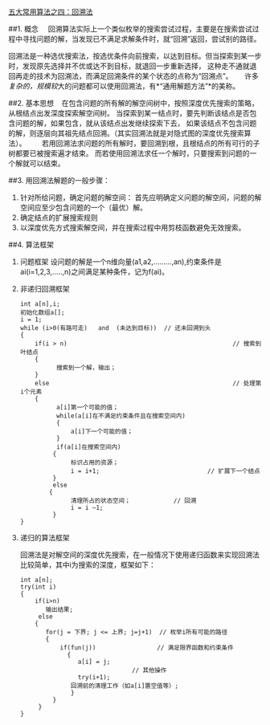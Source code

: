 ﻿[五大常用算法之四：回溯法](http://www.cnblogs.com/steven_oyj/archive/2010/05/22/1741376.html)


##1. 概念
   
回溯算法实际上一个类似枚举的搜索尝试过程，主要是在搜索尝试过程中寻找问题的解，当发现已不满足求解条件时，就“回溯”返回，尝试别的路径。

回溯法是一种选优搜索法，按选优条件向前搜索，以达到目标。但当探索到某一步时，发现原先选择并不优或达不到目标，就退回一步重新选择，
这种走不通就退回再走的技术为回溯法，而满足回溯条件的某个状态的点称为“回溯点”。
     
许多*复杂的，规模较*大的问题都可以使用回溯法，有*“通用解题方法”*的美称。


##2. 基本思想
   
在包含问题的所有解的解空间树中，按照深度优先搜索的策略，从根结点出发深度探索解空间树。
当探索到某一结点时，要先判断该结点是否包含问题的解，如果包含，就从该结点出发继续探索下去，
如果该结点不包含问题的解，则逐层向其祖先结点回溯。（其实回溯法就是对隐式图的深度优先搜索算法）。
       
若用回溯法求问题的所有解时，要回溯到根，且根结点的所有可行的子树都要已被搜索遍才结束。
而若使用回溯法求任一个解时，只要搜索到问题的一个解就可以结束。

##3. 用回溯法解题的一般步骤：

1. 针对所给问题，确定问题的解空间：
    首先应明确定义问题的解空间，问题的解空间应至少包含问题的一个（最优）解。
2. 确定结点的扩展搜索规则
3. 以深度优先方式搜索解空间，并在搜索过程中用剪枝函数避免无效搜索。 

##4. 算法框架

1. 问题框架
    设问题的解是一个n维向量(a1,a2,………,an),约束条件是ai(i=1,2,3,…..,n)之间满足某种条件，记为f(ai)。

2. 非递归回溯框架

    ```
    int a[n],i;
    初始化数组a[];
    i = 1;
    while (i>0(有路可走)   and  (未达到目标))  // 还未回溯到头
    {
        if(i > n)                                              // 搜索到叶结点
        {   
              搜索到一个解，输出；
        }
        else                                                   // 处理第i个元素
        { 
              a[i]第一个可能的值；
              while(a[i]在不满足约束条件且在搜索空间内)
              {
                  a[i]下一个可能的值；
              }
              if(a[i]在搜索空间内)
             {
                  标识占用的资源；
                  i = i+1;                              // 扩展下一个结点
             }
             else 
            {
                  清理所占的状态空间；            // 回溯
                  i = i –1; 
             }
    }
    ```

3. 递归的算法框架

    回溯法是对解空间的深度优先搜索，在一般情况下使用递归函数来实现回溯法比较简单，其中i为搜索的深度，框架如下：
    
    ```
    int a[n];
    try(int i)
    {
        if(i>n)
           输出结果;
         else
        {
           for(j = 下界; j <= 上界; j=j+1)  // 枚举i所有可能的路径
           {
               if(fun(j))                 // 满足限界函数和约束条件
                 {
                    a[i] = j;
                                   // 其他操作
                    try(i+1);
                  回溯前的清理工作（如a[i]置空值等）;
                  }
             }
         }
    }
    ```



